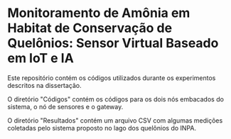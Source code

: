 # Monitoramento de Amônia em Habitat de Conservação de Quelônios: Sensor Virtual Baseado em IoT e IA

Este repositório contém os códigos utilizados durante os experimentos descritos na dissertação.

O diretório "Códigos" contém os códigos para os dois nós embacados do sistema, o nó de sensores e o gateway.

O diretório "Resultados" contém um arquivo CSV com algumas medições coletadas pelo sistema proposto no lago dos quelônios do INPA.
